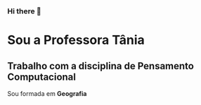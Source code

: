 ### Hi there 👋

#  Sou a Professora Tânia

## Trabalho com  a disciplina  de Pensamento  Computacional

Sou formada em **Geografia**





<!--
**Tanikamara/Tanikamara** is a ✨ _special_ ✨ repository because its `README.md` (this file) appears on your GitHub profile.

Here are some ideas to get you started:

- 🔭 I’m currently working on ...
- 🌱 I’m currently learning ...
- 👯 I’m looking to collaborate on ...
- 🤔 I’m looking for help with ...
- 💬 Ask me about ...
- 📫 How to reach me: ...
- 😄 Pronouns: ...
- ⚡ Fun fact: ...
-->
